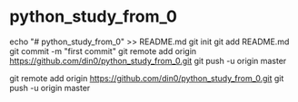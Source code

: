 # python_study_from_0

echo "# python_study_from_0" >> README.md
git init
git add README.md
git commit -m "first commit"
git remote add origin https://github.com/din0/python_study_from_0.git
git push -u origin master
                
git remote add origin https://github.com/din0/python_study_from_0.git
git push -u origin master